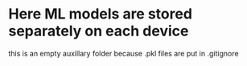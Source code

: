 # Here ML models are stored separately on each device

 this is an empty auxillary folder because .pkl files are put in .gitignore
